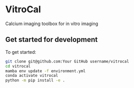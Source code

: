 # VitroCal

Calcium imaging toolbox for in vitro imaging

## Get started for development

To get started:

```bash
git clone git@github.com:Your GitHub username/vitrocal
cd vitrocal
mamba env update -f environment.yml
conda activate vitrocal
python -m pip install -e .
```
